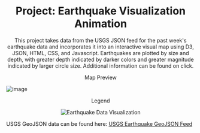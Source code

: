 <h1 align="center">Project: Earthquake Visualization Animation</h1>

<p align="center">
  This project takes data from the USGS JSON feed for the past week's earthquake data and incorporates it into an interactive visual map using D3, JSON, HTML, CSS, and Javascript. Earthquakes are plotted by size and depth, with greater depth indicated by darker colors and greater magnitude indicated by larger circle size. Additional information can be found on click.
</p>

<p align="center">
  Map Preview
</p>

![image](https://github.com/llang777/leaflet-challenge/assets/146140759/5fabc466-8ae6-4c63-9408-489d558d7dd2)

<p align="center">
  Legend
</p>

<p align="center">
  <img src="https://github.com/llang777/leaflet-challenge/assets/146140759/0ee0c8db-c71a-4e1c-bf96-c75fab26fab4" alt="Earthquake Data Visualization" title="Earthquake Data Visualization">
</p>

USGS GeoJSON data can be found here: [USGS Earthquake GeoJSON Feed](https://earthquake.usgs.gov/earthquakes/feed/v1.0/geojson.php)

